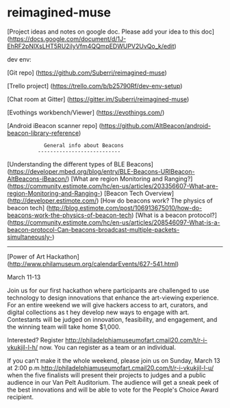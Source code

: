 # reimagined-muse

[Project ideas and notes on google doc. Please add your idea to this doc] (https://docs.google.com/document/d/1J-EhRF2pNlXsLHT5RU2ilyVfm4QQmpEDWUPV2UvQo_k/edit)

dev env:
        
[Git repo] (https://github.com/Suberri/reimagined-muse)
   
[Trello project]  (https://trello.com/b/b25790Rf/dev-env-setup)
   
[Chat room at Gitter] (https://gitter.im/Suberri/reimagined-muse)
   
[Evothings workbench/Viewer] (https://evothings.com/)
   
[Android iBeacon scanner repo] (https://github.com/AltBeacon/android-beacon-library-reference)

        
                General info about Beacons
              ---------------------------
              
[Understanding the different types of BLE Beacons] (https://developer.mbed.org/blog/entry/BLE-Beacons-URIBeacon-AltBeacons-iBeacon/)
[What are region Monitoring and Ranging?] (https://community.estimote.com/hc/en-us/articles/203356607-What-are-region-Monitoring-and-Ranging-)
[Beacon Tech Overview] (http://developer.estimote.com/)
[How do beacons work? The physics of beacon tech] (http://blog.estimote.com/post/106913675010/how-do-beacons-work-the-physics-of-beacon-tech)
[What is a beacon protocol?] (https://community.estimote.com/hc/en-us/articles/208546097-What-is-a-beacon-protocol-Can-beacons-broadcast-multiple-packets-simultaneously-)
         
------------------------------------------------------------------------------------------------------------   
   

[Power of Art Hackathon] (http://www.philamuseum.org/calendarEvents/627-541.html)

March 11-13

Join us for our first hackathon where participants are challenged to use technology 
to design innovations that enhance the art-viewing experience.  
For an entire weekend we will give hackers access to art, curators, and digital collections as t
hey develop new ways to engage with art. 
Contestants will be judged on innovation, feasibility, and engagement, and the winning team will take home $1,000.

Interested? Register <http://philadelphiamuseumofart.cmail20.com/t/r-i-vkukjil-l-h/> now. 
You can register as a team or an individual.

If you can’t make it the whole weekend, please join us on 
Sunday, March 13 at 2:00 p.m.<http://philadelphiamuseumofart.cmail20.com/t/r-i-vkukjil-l-u/> 
when the five finalists will present their projects to judges and a 
public audience in our Van Pelt Auditorium. 
The audience will get a sneak peek of the best innovations and 
will be able to vote for the People's Choice Award recipient.
